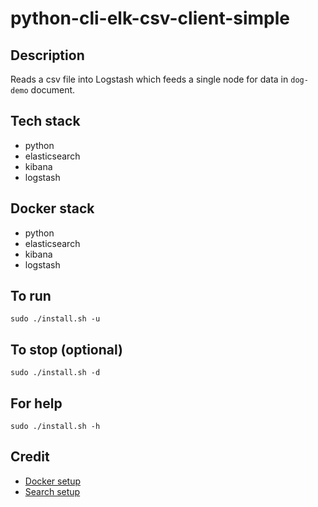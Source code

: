 # python-cli-elk-csv-client-simple

## Description
Reads a csv file into Logstash which feeds a single node for data in `dog-demo` document.

## Tech stack
- python
- elasticsearch
- kibana
- logstash

## Docker stack
- python
- elasticsearch
- kibana
- logstash

## To run
`sudo ./install.sh -u`

## To stop (optional)
`sudo ./install.sh -d`

## For help
`sudo ./install.sh -h`

## Credit
- [Docker setup](https://lynn-kwong.medium.com/all-you-need-to-know-about-using-elasticsearch-in-python-b9ed00e0fdf0)
- [Search setup](https://www.elastic.co/guide/en/elasticsearch/client/python-api/master/examples.html)